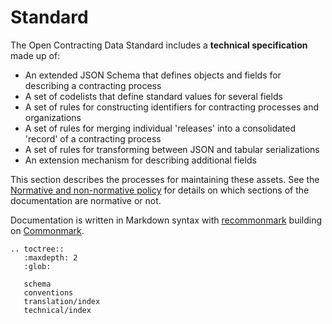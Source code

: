 # Standard

The Open Contracting Data Standard includes a **technical specification** made up of:

* An extended JSON Schema that defines objects and fields for describing a contracting process
* A set of codelists that define standard values for several fields
* A set of rules for constructing identifiers for contracting processes and organizations
* A set of rules for merging individual 'releases' into a consolidated 'record' of a contracting process
* A set of rules for transforming between JSON and tabular serializations
* An extension mechanism for describing additional fields

This section describes the processes for maintaining these assets. See the [Normative and non-normative policy](https://docs.google.com/document/d/1xjlAneqgewZvHh6_hwuQ98hbjxRcA2IUqOTJiNGcOf8/edit) for details on which sections of the documentation are normative or not.

Documentation is written in Markdown syntax with [recommonmark](https://recommonmark.readthedocs.org/en/latest/) building on [Commonmark](http://commonmark.org/).

```eval_rst
.. toctree::
   :maxdepth: 2
   :glob:

   schema
   conventions
   translation/index
   technical/index
```
